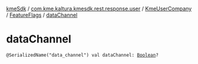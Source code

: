 [kmeSdk](../../../index.md) / [com.kme.kaltura.kmesdk.rest.response.user](../../index.md) / [KmeUserCompany](../index.md) / [FeatureFlags](index.md) / [dataChannel](./data-channel.md)

# dataChannel

`@SerializedName("data_channel") val dataChannel: `[`Boolean`](https://kotlinlang.org/api/latest/jvm/stdlib/kotlin/-boolean/index.html)`?`